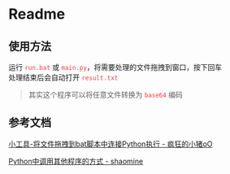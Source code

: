 <style type="text/css">
    code{color: #f13d3d}
</style>
# Readme

## 使用方法
运行 `run.bat` 或 `main.py`，将需要处理的文件拖拽到窗口，按下回车  
处理结束后会自动打开 `result.txt`  
> 其实这个程序可以将任意文件转换为 `base64` 编码

## 参考文档
[小工具-将文件拖拽到bat脚本中连接Python执行 - 疯狂的小猪oO](https://blog.csdn.net/u014657795/article/details/82977313)

[Python中调用其他程序的方式 - shaomine](https://www.cnblogs.com/shaosks/p/7804217.html)
